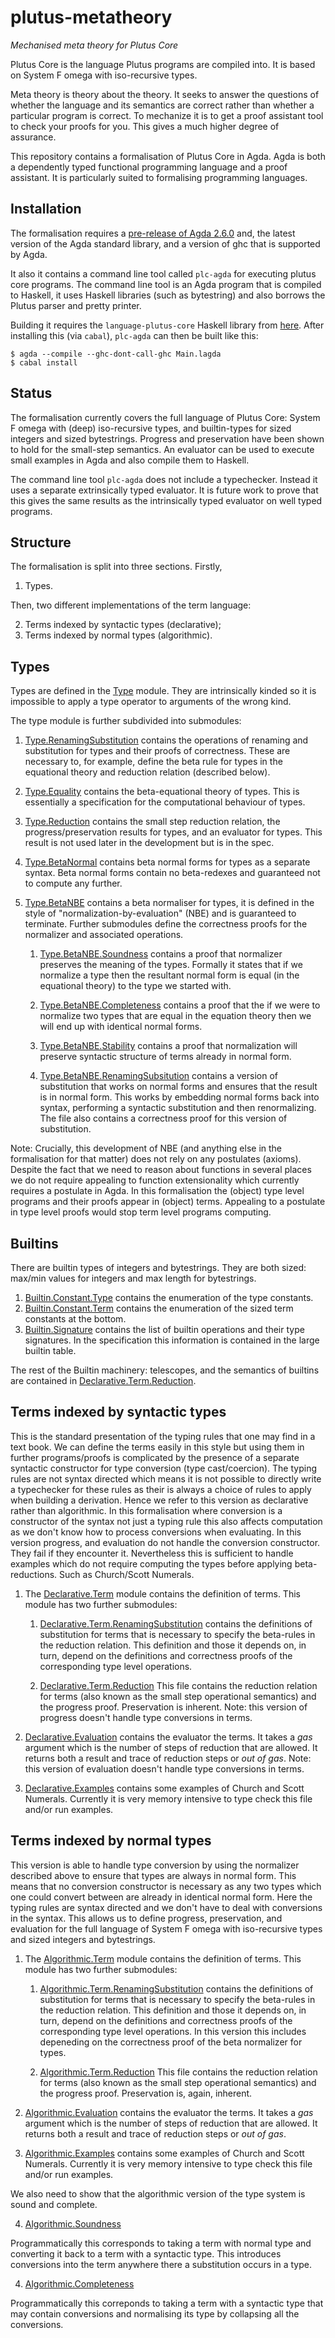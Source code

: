 # plutus-metatheory
*Mechanised meta theory for Plutus Core*

Plutus Core is the language Plutus programs are compiled into. It is
based on System F omega with iso-recursive types.

Meta theory is theory about the theory. It seeks to answer the
questions of whether the language and its semantics are correct rather
than whether a particular program is correct. To mechanize it is to
get a proof assistant tool to check your proofs for you. This gives
a much higher degree of assurance.

This repository contains a formalisation of Plutus Core in Agda. Agda
is both a dependently typed functional programming language and a
proof assistant. It is particularly suited to formalising programming
languages.


## Installation

The formalisation requires a [pre-release of Agda
2.6.0](https://hackage.haskell.org/package/Agda-2.5.4.2.20190330/candidate)
and, the latest version of the Agda standard library, and a version of
ghc that is supported by Agda.

It also it contains a command line tool called `plc-agda` for
executing plutus core programs. The command line tool is an Agda
program that is compiled to Haskell, it uses Haskell libraries (such
as bytestring) and also borrows the Plutus parser and pretty printer.

Building it requires the `language-plutus-core` Haskell library from
[here](https://github.com/input-output-hk/plutus). After installing
this (via `cabal`), `plc-agda` can then be built like this:
```
$ agda --compile --ghc-dont-call-ghc Main.lagda
$ cabal install
```

## Status

The formalisation currently covers the full language of Plutus Core:
System F omega with (deep) iso-recursive types, and builtin-types for
sized integers and sized bytestrings. Progress and preservation have
been shown to hold for the small-step semantics. An evaluator can be
used to execute small examples in Agda and also compile them to
Haskell.

The command line tool `plc-agda` does not include a
typechecker. Instead it uses a separate extrinsically typed
evaluator. It is future work to prove that this gives the same results
as the intrinsically typed evaluator on well typed programs.

## Structure

The formalisation is split into three sections. Firstly,

1. Types.

Then, two different implementations of the term language:

2. Terms indexed by syntactic types (declarative);
3. Terms indexed by normal types (algorithmic).

## Types

Types are defined in the
[Type](https://input-output-hk.github.io/plutus-metatheory/Type.html)
module. They are intrinsically kinded so it is impossible to apply a
type operator to arguments of the wrong kind.

The type module is further subdivided into submodules:

1. [Type.RenamingSubstitution](https://input-output-hk.github.io/plutus-metatheory/Type.RenamingSubstitution.html)
contains the operations of renaming and substitution for types and
their proofs of correctness. These are necessary to, for example,
define the beta rule for types in the equational theory and reduction
relation (described below).

2. [Type.Equality](https://input-output-hk.github.io/plutus-metatheory/Type.Equality.html) contains the beta-equational
theory of types. This is essentially a specification for the
computational behaviour of types.

3. [Type.Reduction](https://input-output-hk.github.io/plutus-metatheory/Type.Reduction.html) contains the small step
reduction relation, the progress/preservation results for types, and
an evaluator for types. This result is not used later in the
development but is in the spec.

4. [Type.BetaNormal](https://input-output-hk.github.io/plutus-metatheory/Type.BetaNormal.html) contains beta normal forms
for types as a separate syntax. Beta normal forms contain no
beta-redexes and guaranteed not to compute any further.

5. [Type.BetaNBE](https://input-output-hk.github.io/plutus-metatheory/Type.BetaNBE.html) contains a beta normaliser for
types, it is defined in the style of "normalization-by-evaluation"
(NBE) and is guaranteed to terminate. Further submodules define the
correctness proofs for the normalizer and associated operations.

   1. [Type.BetaNBE.Soundness](https://input-output-hk.github.io/plutus-metatheory/Type.BetaNBE.Soundness.html) contains a
      proof that normalizer preserves the meaning of the types. Formally it
      states that if we normalize a type then the resultant normal form is
      equal (in the equational theory) to the type we started with.
 
   2. [Type.BetaNBE.Completeness](https://input-output-hk.github.io/plutus-metatheory/Type.BetaNBE.Completeness.html)
      contains a proof that the if we were to normalize two types that are
      equal in the equation theory then we will end up with identical normal
      forms.
 
   3. [Type.BetaNBE.Stability](https://input-output-hk.github.io/plutus-metatheory/Type.BetaNBE.Stability.html) contains a
      proof that normalization will preserve syntactic structure of terms
      already in normal form.
 
   4. [Type.BetaNBE.RenamingSubsitution](https://input-output-hk.github.io/plutus-metatheory/Type.BetaNBE.RenamingSubstitution.html)
      contains a version of substitution that works on normal forms and
      ensures that the result is in normal form. This works by embedding
      normal forms back into syntax, performing a syntactic substitution and
      then renormalizing. The file also contains a correctness proof for
      this version of substitution.

Note: Crucially, this development of NBE (and anything else in the
formalisation for that matter) does not rely on any postulates
(axioms). Despite the fact that we need to reason about functions in
several places we do not require appealing to function extensionality
which currently requires a postulate in Agda. In this formalisation
the (object) type level programs and their proofs appear in (object)
terms. Appealing to a postulate in type level proofs would stop term
level programs computing.

## Builtins

There are builtin types of integers and bytestrings. They are both
sized: max/min values for integers and max length for bytestrings.

1. [Builtin.Constant.Type](https://input-output-hk.github.io/plutus-metatheory/Builtin.Constant.Type.html)
contains the enumeration of the type constants.
2. [Builtin.Constant.Term](https://input-output-hk.github.io/plutus-metatheory/Builtin.Constant.Term.html)
contains the enumeration of the sized term constants at the bottom.
3. [Builtin.Signature](https://input-output-hk.github.io/plutus-metatheory/Builtin.Signature.html)
contains the list of builtin operations and their type signatures. In
the specification this information is contained in the large builtin
table.

The rest of the Builtin machinery: telescopes, and the semantics of
builtins are contained in
[Declarative.Term.Reduction](https://input-output-hk.github.io/plutus-metatheory/Declarative.Term.Reduction.html).

## Terms indexed by syntactic types

This is the standard presentation of the typing rules that one may
find in a text book. We can define the terms easily in this style but
using them in further programs/proofs is complicated by the presence
of a separate syntactic constructor for type conversion (type
cast/coercion). The typing rules are not syntax directed which means
it is not possible to directly write a typechecker for these rules as
their is always a choice of rules to apply when building a
derivation. Hence we refer to this version as declarative rather than
algorithmic.  In this formalisation where conversion is a constructor
of the syntax not just a typing rule this also affects computation as
we don't know how to process conversions when evaluating. In this
version progress, and evaluation do not handle the conversion
constructor. They fail if they encounter it. Nevertheless this is
sufficient to handle examples which do not require computing the types
before applying beta-reductions. Such as Church/Scott Numerals.

1. The [Declarative.Term](https://input-output-hk.github.io/plutus-metatheory/Declarative.Term.html)
module contains the definition of terms. This module has two further submodules:

   1. [Declarative.Term.RenamingSubstitution](https://input-output-hk.github.io/plutus-metatheory/Declarative.Term.RenamingSubstitution.html)
      contains the definitions of substitution for terms that is necessary to
      specify the beta-rules in the reduction relation. This definition and
      those it depends on, in turn, depend on the definitions and correctness
      proofs of the corresponding type level operations.

   2. [Declarative.Term.Reduction](https://input-output-hk.github.io/plutus-metatheory/Declarative.Term.Reduction.html)
      This file contains the reduction relation for terms (also known
      as the small step operational semantics) and the progress proof.
      Preservation is inherent. Note: this version of
      progress doesn't handle type conversions in terms.

2. [Declarative.Evaluation](https://input-output-hk.github.io/plutus-metatheory/Declarative.Evaluation.html)
contains the evaluator the terms. It takes a *gas* argument which is
the number of steps of reduction that are allowed. It returns both a
result and trace of reduction steps or *out of gas*. Note: this
version of evaluation doesn't handle type conversions in terms.

3. [Declarative.Examples](https://input-output-hk.github.io/plutus-metatheory/Declarative.Examples.html)
contains some examples of Church and Scott Numerals. Currently it is
very memory intensive to type check this file and/or run examples.

## Terms indexed by normal types

This version is able to handle type conversion by using the normalizer
described above to ensure that types are always in normal form. This
means that no conversion constructor is necessary as any two types
which one could convert between are already in identical normal
form. Here the typing rules are syntax directed and we don't have to
deal with conversions in the syntax. This allows us to define
progress, preservation, and evaluation for the full language of System
F omega with iso-recursive types and sized integers and bytestrings.

1. The [Algorithmic.Term](https://input-output-hk.github.io/plutus-metatheory/Algorithmic.Term.html)
module contains the definition of terms. This module has two further submodules:

   1. [Algorithmic.Term.RenamingSubstitution](https://input-output-hk.github.io/plutus-metatheory/Algorithmic.Term.RenamingSubstitution.html)
      contains the definitions of substitution for terms that is
      necessary to specify the beta-rules in the reduction
      relation. This definition and those it depends on, in turn,
      depend on the definitions and correctness proofs of the
      corresponding type level operations. In this version this
      includes depeneding on the correctness proof of the beta
      normalizer for types.

   2. [Algorithmic.Term.Reduction](https://input-output-hk.github.io/plutus-metatheory/Algorithmic.Term.Reduction.html)
      This file contains the reduction relation for terms (also known
      as the small step operational semantics) and the progress proof.
      Preservation is, again, inherent.

2. [Algorithmic.Evaluation](https://input-output-hk.github.io/plutus-metatheory/Algorithmic.Evaluation.html)
contains the evaluator the terms. It takes a *gas* argument which is
the number of steps of reduction that are allowed. It returns both a
result and trace of reduction steps or *out of gas*.

3. [Algorithmic.Examples](https://input-output-hk.github.io/plutus-metatheory/Algorithmic.Examples.html)
contains some examples of Church and Scott Numerals. Currently it is
very memory intensive to type check this file and/or run examples.

We also need to show that the algorithmic version of the type system is sound and complete.

4. [Algorithmic.Soundness](https://input-output-hk.github.io/plutus-metatheory/Algorithmic.Soundness.html)

Programmatically this corresponds to taking a term with normal type
and converting it back to a term with a syntactic type. This
introduces conversions into the term anywhere there a substitution
occurs in a type.

4. [Algorithmic.Completeness](https://input-output-hk.github.io/plutus-metatheory/Algorithmic.Completeness.html)

Programmatically this correponds to taking a term with a syntactic
type that may contain conversions and normalising its type by
collapsing all the conversions.